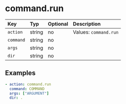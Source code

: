 # command.run

| Key | Typ | Optional | Description |
| :--- | :--- | :--- | :--- |
| `action` | string | no | Values: `command.run` |
| `command` | string | no |  |
| `args` | string | no |  |
| `dir` | string | no |  |

## Examples

```yaml
- action: command.run
  command: COMMAND
  args: ["ARGUMENT"]
  dir: .
```

